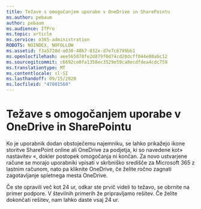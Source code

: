 ```yaml
---
title: Težave s omogočanjem uporabe v OneDrive in SharePointu
ms.author: pebaum
author: pebaum
ms.audience: ITPro
ms.topic: article
ms.service: o365-administration
ROBOTS: NOINDEX, NOFOLLOW
ms.assetid: f3a5720d-a030-40b7-832e-d7e7c6799bb1
ms.openlocfilehash: aee565878fe2d879f0d74cd20dcff044e08abc12
ms.sourcegitcommit: c6692ce0fa1358ec3529e59ca0ecdfdea4cdc759
ms.translationtype: MT
ms.contentlocale: sl-SI
ms.lasthandoff: 09/15/2020
ms.locfileid: "47801560"
---
```

# <a name="provisioning-issues-in-onedrive-and-sharepoint"></a>Težave s omogočanjem uporabe v OneDrive in SharePointu

Ko je uporabnik dodan obstoječemu najemniku, se lahko prikažejo ikone storitve SharePoint online ali OneDrive za podjetja, ki so navedene kot» nastavitev «, dokler postopek omogočanja ni končan. Za novo ustvarjene račune se morajo uporabniki vpisati v skrbniško središče za Microsoft 365 z lastnim računom, nato pa kliknite OneDrive, če želite ročno zagnati zagotavljanje spletnega mesta OneDrive.
  
Če ste opravili več kot 24 ur, odkar ste prvič videli to težavo, se obrnite na primer podpore. V številnih primerih že pripravljamo rešitev. Če želite dokončati rešitev, nam lahko daste vsaj 24 ur.
  